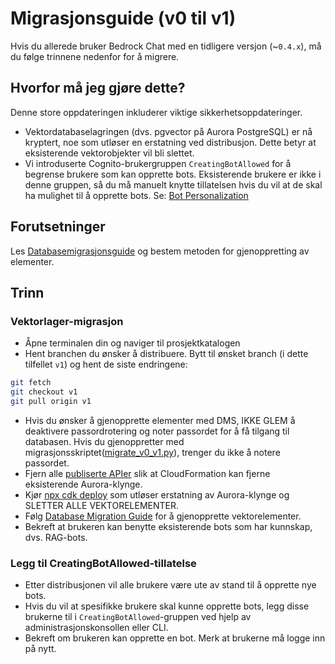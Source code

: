 # Migrasjonsguide (v0 til v1)

Hvis du allerede bruker Bedrock Chat med en tidligere versjon (~`0.4.x`), må du følge trinnene nedenfor for å migrere.

## Hvorfor må jeg gjøre dette?

Denne store oppdateringen inkluderer viktige sikkerhetsoppdateringer.

- Vektordatabaselagringen (dvs. pgvector på Aurora PostgreSQL) er nå kryptert, noe som utløser en erstatning ved distribusjon. Dette betyr at eksisterende vektorobjekter vil bli slettet.
- Vi introduserte Cognito-brukergruppen `CreatingBotAllowed` for å begrense brukere som kan opprette bots. Eksisterende brukere er ikke i denne gruppen, så du må manuelt knytte tillatelsen hvis du vil at de skal ha mulighet til å opprette bots. Se: [Bot Personalization](../../README.md#bot-personalization)

## Forutsetninger

Les [Databasemigrasjonsguide](./DATABASE_MIGRATION_nb-NO.md) og bestem metoden for gjenoppretting av elementer.

## Trinn

### Vektorlager-migrasjon

- Åpne terminalen din og naviger til prosjektkatalogen
- Hent branchen du ønsker å distribuere. Bytt til ønsket branch (i dette tilfellet `v1`) og hent de siste endringene:

```sh
git fetch
git checkout v1
git pull origin v1
```

- Hvis du ønsker å gjenopprette elementer med DMS, IKKE GLEM å deaktivere passordrotering og noter passordet for å få tilgang til databasen. Hvis du gjenoppretter med migrasjonsskriptet([migrate_v0_v1.py](./migrate_v0_v1.py)), trenger du ikke å notere passordet.
- Fjern alle [publiserte APIer](../PUBLISH_API_nb-NO.md) slik at CloudFormation kan fjerne eksisterende Aurora-klynge.
- Kjør [npx cdk deploy](../README.md#deploy-using-cdk) som utløser erstatning av Aurora-klynge og SLETTER ALLE VEKTORELEMENTER.
- Følg [Database Migration Guide](./DATABASE_MIGRATION_nb-NO.md) for å gjenopprette vektorelementer.
- Bekreft at brukeren kan benytte eksisterende bots som har kunnskap, dvs. RAG-bots.

### Legg til CreatingBotAllowed-tillatelse

- Etter distribusjonen vil alle brukere være ute av stand til å opprette nye bots.
- Hvis du vil at spesifikke brukere skal kunne opprette bots, legg disse brukerne til i `CreatingBotAllowed`-gruppen ved hjelp av administrasjonskonsollen eller CLI.
- Bekreft om brukeren kan opprette en bot. Merk at brukerne må logge inn på nytt.